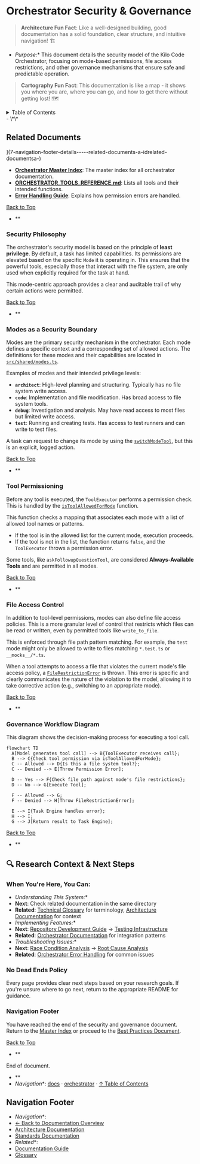 # Orchestrator Security & Governance

> **Architecture Fun Fact**: Like a well-designed building, good documentation has a solid foundation, clear structure, and intuitive navigation! 🏗️
- *Purpose:*\* This document details the security model of the Kilo Code Orchestrator, focusing on
  mode-based permissions, file access restrictions, and other governance mechanisms that ensure safe
  and predictable operation.

> **Cartography Fun Fact**: This documentation is like a map - it shows you where you are, where you
> can go, and how to get there without getting lost! 🗺️

<details>
<summary>Table of Contents</summary>
- [1. Related Documents](#related-documents)
- [2. Security Philosophy](#security-philosophy)
- [3. Modes as a Security Boundary](#modes-as-a-security-boundary)
- [4. Tool Permissioning](#tool-permissioning)
- [5. File Access Control](#file-access-control)
- [6. Governance Workflow Diagram](#governance-workflow-diagram)
- \[7. Navigation Footer

</details>
- \*\*

## Related Documents

<a id="related-documents"></a>]\(7-navigation-footer-details-----related-documents-a-idrelated-documentsa-)
- **[Orchestrator Master Index](ORCHESTRATOR_INDEX.md)**: The master index for all orchestrator
  documentation.
- **[ORCHESTRATOR\_TOOLS\_REFERENCE.md](ORCHESTRATOR_TOOLS_REFERENCE.md)**: Lists all tools and their
  intended functions.
- **[Error Handling Guide](ORCHESTRATOR_ERROR_HANDLING.md)**: Explains how permission
  errors are handled.

[Back to Top](#orchestrator-security--governance)
- \*\*

### Security Philosophy

<a id="security-philosophy"></a>

The orchestrator's security model is based on the principle of **least privilege**. By default, a
task has limited capabilities. Its permissions are elevated based on the specific `Mode` it is
operating in. This ensures that the powerful tools, especially those that interact with the file
system, are only used when explicitly required for the task at hand.

This mode-centric approach provides a clear and auditable trail of why certain actions were
permitted.

[Back to Top](#orchestrator-security--governance)
- \*\*

### Modes as a Security Boundary

<a id="modes-as-a-security-boundary"></a>

Modes are the primary security mechanism in the orchestrator. Each mode defines a specific context
and a corresponding set of allowed actions. The definitions for these modes and their capabilities
are located in [`src/shared/modes.ts`](/src/shared/modes.ts#L69).

Examples of modes and their intended privilege levels:
- **`architect`**: High-level planning and structuring. Typically has no file system write access.
- **`code`**: Implementation and file modification. Has broad access to file system tools.
- **`debug`**: Investigation and analysis. May have read access to most files but limited write
  access.
- **`test`**: Running and creating tests. Has access to test runners and can write to test files.

A task can request to change its mode by using the
[`switchModeTool`](/src/core/tools/switchModeTool.ts#L8), but this is an explicit, logged action.

[Back to Top](#orchestrator-security--governance)
- \*\*

### Tool Permissioning

<a id="tool-permissioning"></a>

Before any tool is executed, the `ToolExecutor` performs a permission check. This is handled by the
[`isToolAllowedForMode`](/src/shared/modes.ts#L167) function.

This function checks a mapping that associates each mode with a list of allowed tool names or
patterns.
- If the tool is in the allowed list for the current mode, execution proceeds.
- If the tool is not in the list, the function returns `false`, and the `ToolExecutor` throws a
  permission error.

Some tools, like `askFollowupQuestionTool`, are considered **Always-Available Tools** and are
permitted in all modes.

[Back to Top](#orchestrator-security--governance)
- \*\*

### File Access Control

<a id="file-access-control"></a>

In addition to tool-level permissions, modes can also define file access policies. This is a more
granular level of control that restricts which files can be read or written, even by permitted tools
like `write_to_file`.

This is enforced through file path pattern matching. For example, the `test` mode might only be
allowed to write to files matching `*.test.ts` or `__mocks__/*.ts`.

When a tool attempts to access a file that violates the current mode's file access policy, a
[`FileRestrictionError`](/src/shared/modes.ts#L157) is thrown. This error is specific and clearly
communicates the nature of the violation to the model, allowing it to take corrective action (e.g.,
switching to an appropriate mode).

[Back to Top](#orchestrator-security--governance)
- \*\*

### Governance Workflow Diagram

<a id="governance-workflow-diagram"></a>

This diagram shows the decision-making process for executing a tool call.

```mermaid
flowchart TD
  A[Model generates tool call] --> B{ToolExecutor receives call};
  B --> C{Check tool permission via isToolAllowedForMode};
  C -- Allowed --> D{Is this a file system tool?};
  C -- Denied --> E[Throw Permission Error];

  D -- Yes --> F{Check file path against mode's file restrictions};
  D -- No --> G[Execute Tool];

  F -- Allowed --> G;
  F -- Denied --> H[Throw FileRestrictionError];

  E --> I{Task Engine handles error};
  H --> I;
  G --> J[Return result to Task Engine];
```

[Back to Top](#orchestrator-security--governance)
- \*\*

## 🔍 Research Context & Next Steps

### When You're Here, You Can:
- *Understanding This System:*\*
- **Next**: Check related documentation in the same directory
- **Related**: [Technical Glossary](../../../../../../../../GLOSSARY.md) for terminology,
  [Architecture Documentation](../architecture/README.md) for context
- *Implementing Features:*\*
- **Next**: [Repository Development Guide](../architecture/repository/DEVELOPMENT_GUIDE.md) →
  [Testing Infrastructure](../architecture/repository/TESTING_INFRASTRUCTURE.md)
- **Related**: [Orchestrator Documentation](../orchestrator/README.md) for integration patterns
- *Troubleshooting Issues:*\*
- **Next**: [Race Condition Analysis](../architecture/race-condition/README.md) →
  [Root Cause Analysis](../architecture/race-condition/ROOT_CAUSE_ANALYSIS.md)
- **Related**: [Orchestrator Error Handling](../orchestrator/ORCHESTRATOR_ERROR_HANDLING.md) for
  common issues

### No Dead Ends Policy

Every page provides clear next steps based on your research goals. If you're unsure where to go
next, return to the appropriate README for guidance.

### Navigation Footer

<a id="navigation-footer"></a>

You have reached the end of the security and governance document. Return to the
[Master Index](ORCHESTRATOR_INDEX.md) or proceed to the
[Best Practices Document](ORCHESTRATOR_BEST_PRACTICES.md).

[Back to Top](#orchestrator-security--governance)
- \*\*

End of document.
- \*\*
- *Navigation*\*: [docs](../) · [orchestrator](../orchestrator/) ·
  [↑ Table of Contents](#orchestrator-security--governance)

## Navigation Footer
- *Navigation*\*:
- [← Back to Documentation Overview](../../../../../../../../README.md)
- [Architecture Documentation](../architecture/README.md)
- [Standards Documentation](../../standards////////README.md)
- *Related*\*:
- [Documentation Guide](../../../../../../../../DOCUMENTATION_GUIDE.md)
- [Glossary](../../../../../../../../GLOSSARY.md)

